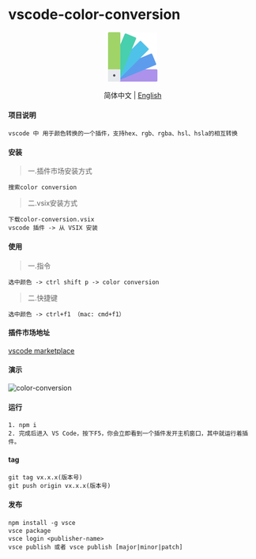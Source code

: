 # vscode-color-conversion
<p align="center">
  <img width="100" src="https://github.com/fred-hu/vscode-color-conversion/raw/master/static/colors.png" />
</p>
<p align="center">
  简体中文 | <a href="../README.md">English</a>
</p>

#### 项目说明

>
```
vscode 中 用于颜色转换的一个插件，支持hex、rgb、rgba、hsl、hsla的相互转换
```

#### 安装
>一.插件市场安装方式
>
```
搜索color conversion
```
>二.vsix安装方式
>
```
下载color-conversion.vsix
vscode 插件 -> 从 VSIX 安装
```

#### 使用
>一.指令
>
```
选中颜色 -> ctrl shift p -> color conversion
```
>二.快捷键
>
```
选中颜色 -> ctrl+f1 （mac: cmd+f1）
```

#### 插件市场地址
>
[vscode marketplace](https://marketplace.visualstudio.com/items?itemName=fredu.color-conversion)


#### 演示
>
![color-conversion](https://i.imgur.com/OR38BQy.gif)

#### 运行
```
1. npm i
2. 完成后进入 VS Code，按下F5，你会立即看到一个插件发开主机窗口，其中就运行着插件。
```

#### tag
```
git tag vx.x.x(版本号)
git push origin vx.x.x(版本号)
```

#### 发布
```
npm install -g vsce
vsce package
vsce login <publisher-name>
vsce publish 或者 vsce publish [major|minor|patch]
```